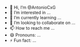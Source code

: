 - 👋 Hi, I’m @AntonioCxG
- 👀 I’m interested in ...
- 🌱 I’m currently learning ...
- 💞️ I’m looking to collaborate on ...
- 📫 How to reach me ...
- 😄 Pronouns: ...
- ⚡ Fun fact: ...

<!---
AntonioCxG/AntonioCxG is a ✨ special ✨ repository because its `README.md` (this file) appears on your GitHub profile.
You can click the Preview link to take a look at your changes.
--->
